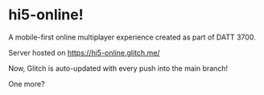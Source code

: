 # hi5-online!

A mobile-first online multiplayer experience created as part of DATT 3700.

Server hosted on https://hi5-online.glitch.me/

Now, Glitch is auto-updated with every push into the main branch!

One more?
